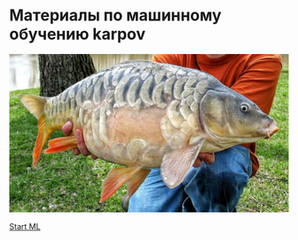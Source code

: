 # Материалы по машинному обучению karpov

![](images/карп.jpg)



[Start ML](https://lab.karpov.courses/course_catalog/)
